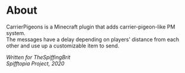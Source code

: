 # About
CarrierPigeons is a Minecraft plugin that adds carrier-pigeon-like PM system.  
The messages have a delay depending on players' distance from each other and use up a customizable item to send.  

*Written for TheSpiffingBrit*  
*Spifftopia Project, 2020*
